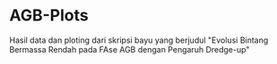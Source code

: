 # AGB-Plots
Hasil data dan ploting dari skripsi bayu yang berjudul "Evolusi Bintang Bermassa Rendah pada FAse AGB dengan Pengaruh Dredge-up"
